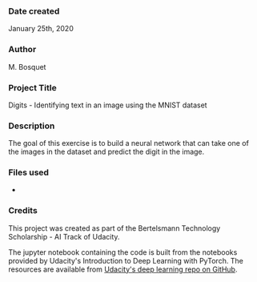 ### Date created
January 25th, 2020

### Author
M. Bosquet

### Project Title
Digits - Identifying text in an image using the MNIST dataset

### Description
The goal of this exercise is to build a neural network that can take one of the images in the dataset and predict the digit in the image.

### Files used
*



### Credits
This project was created as part of the Bertelsmann Technology Scholarship - AI Track of Udacity.

The jupyter notebook containing the code is built from the notebooks provided by Udacity's Introduction to Deep Learning with PyTorch. The resources are available from [Udacity's deep learning repo on GitHub](https://github.com/udacity/deep-learning-v2-pytorch).

